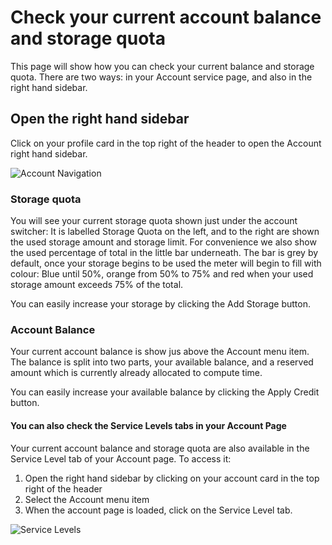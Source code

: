 <!-- DB -->
# Check your current account balance and storage quota
This page will show how you can check your current balance and storage quota. There are two ways: in your Account service page, and also in the right hand sidebar.

## Open the right hand sidebar
Click on your profile card in the top right of the header to open the Account right hand sidebar.

![Account Navigation](/images/RightHandSidebar.png "Account Navigation")

### Storage quota
You will see your current storage quota shown just under the account switcher: It is labelled Storage Quota on the left, and to the right are shown the used storage amount and storage limit. For convenience we also show the used percentage of total in the little bar underneath. The bar is grey by default, once your storage begins to be used the meter will begin to fill with colour: Blue until 50%, orange from 50% to 75% and red when your used storage amount exceeds 75% of the total.

You can easily increase your storage by clicking the Add Storage button.

### Account Balance
Your current account balance is show jus above the Account menu item. The balance is split into two parts, your available balance, and a reserved amount which is currently already allocated to compute time.

You can easily increase your available balance by clicking the Apply Credit button.

#### You can also check the Service Levels tabs in your Account Page
Your current account balance and storage quota are also available in the Service Level tab of your Account page. To access it:

1. Open the right hand sidebar by clicking on your account card in the top right of the header
2. Select the Account menu item
3. When the account page is loaded, click on the Service Level tab.

![Service Levels](/images/UserServiceLevel.png "Service Levels")
